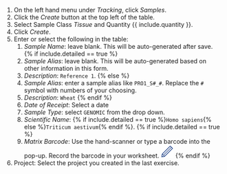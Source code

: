 1. On the left hand menu under _Tracking_, click _Samples_.
1. Click the _Create_ button at the top left of the table.
1. Select Sample Class _Tissue_ and Quantity {{ include.quantity }}.
1. Click _Create_.
1. Enter or select the following in the table:
    1. _Sample Name_: leave blank. This will be auto-generated after save.
{% if include.detailed == true %}
    1. _Sample Alias_: leave blank. This will be auto-generated based on other
information in this form.
    1. _Description_: `Reference 1`.
{% else %}
    1. _Sample Alias_: enter a sample alias like `PRO1_S#_#`. Replace the `#`
symbol with numbers of your choosing.
    1. _Description_: `Wheat`
{% endif %}
    1. _Date of Receipt_: Select a date
    1. _Sample Type_: select `GENOMIC` from the drop down.
    1. _Scientific Name_: {% if include.detailed == true %}`Homo sapiens`{% else %}`Triticum aestivum`{% endif %}.
{% if include.detailed == true %}
    1. _Matrix Barcode_: Use the hand-scanner or type a barcode into the pop-up.
   Record the barcode in your worksheet. <img src="pics/blue_pencil.png">
{% endif %}
1. Project: Select the project you created in the last exercise.
